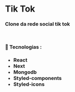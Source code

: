<h1>Tik Tok</h1>

<h3>Clone da rede social tik tok</h3>
  <br />

<h3>🔧 Tecnologias : <h3>
  <ul>
    <li>
    React
    </li>
     <li>
    Next
    </li>
     <li>
    Mongodb
    </li>
    <li>
      Styled-components
      </li>
    <li>
      Styled-icons
      </li>
  </ul>
